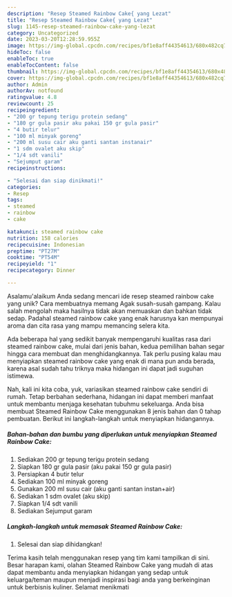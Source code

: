 ```yaml
---
description: "Resep Steamed Rainbow Cake{ yang Lezat"
title: "Resep Steamed Rainbow Cake{ yang Lezat"
slug: 1145-resep-steamed-rainbow-cake-yang-lezat
category: Uncategorized
date: 2023-03-20T12:28:59.955Z
image: https://img-global.cpcdn.com/recipes/bf1e8aff44354613/680x482cq70/steamed-rainbow-cake-foto-resep-utama.jpg
hideToc: false
enableToc: true
enableTocContent: false
thumbnail: https://img-global.cpcdn.com/recipes/bf1e8aff44354613/680x482cq70/steamed-rainbow-cake-foto-resep-utama.jpg
cover: https://img-global.cpcdn.com/recipes/bf1e8aff44354613/680x482cq70/steamed-rainbow-cake-foto-resep-utama.jpg
author: Admin
authorAv: notfound
ratingvalue: 4.8
reviewcount: 25
recipeingredient:
- "200 gr tepung terigu protein sedang"
- "180 gr gula pasir aku pakai 150 gr gula pasir"
- "4 butir telur"
- "100 ml minyak goreng"
- "200 ml susu cair aku ganti santan instanair"
- "1 sdm ovalet aku skip"
- "1/4 sdt vanili"
- "Sejumput garam"
recipeinstructions:

- "Selesai dan siap dinikmati!"
categories:
- Resep
tags:
- steamed
- rainbow
- cake

katakunci: steamed rainbow cake 
nutrition: 158 calories
recipecuisine: Indonesian
preptime: "PT27M"
cooktime: "PT54M"
recipeyield: "1"
recipecategory: Dinner

---
```



Asalamu'alaikum Anda sedang mencari ide resep steamed rainbow cake yang unik? Cara membuatnya memang Agak susah-susah gampang. Kalau salah mengolah maka hasilnya tidak akan memuaskan dan bahkan tidak sedap. Padahal steamed rainbow cake yang enak harusnya kan mempunyai aroma dan cita rasa yang mampu memancing selera kita.




Ada beberapa hal yang sedikit banyak mempengaruhi kualitas rasa dari steamed rainbow cake, mulai dari jenis bahan, kedua pemilihan bahan segar hingga cara membuat dan menghidangkannya. Tak perlu pusing kalau mau menyiapkan steamed rainbow cake yang enak di mana pun anda berada, karena asal sudah tahu triknya maka hidangan ini dapat jadi suguhan istimewa.


Nah, kali ini kita coba, yuk, variasikan steamed rainbow cake sendiri di rumah. Tetap berbahan sederhana, hidangan ini dapat memberi manfaat untuk membantu menjaga kesehatan tubuhmu sekeluarga. Anda bisa membuat Steamed Rainbow Cake menggunakan 8 jenis bahan dan 0 tahap pembuatan. Berikut ini langkah-langkah untuk menyiapkan hidangannya.

<!--inarticleads1-->

##### Bahan-bahan dan bumbu yang diperlukan untuk menyiapkan Steamed Rainbow Cake:

1. Sediakan 200 gr tepung terigu protein sedang
1. Siapkan 180 gr gula pasir (aku pakai 150 gr gula pasir)
1. Persiapkan 4 butir telur
1. Sediakan 100 ml minyak goreng
1. Gunakan 200 ml susu cair (aku ganti santan instan+air)
1. Sediakan 1 sdm ovalet (aku skip)
1. Siapkan 1/4 sdt vanili
1. Sediakan Sejumput garam




<!--inarticleads2-->

##### Langkah-langkah untuk memasak Steamed Rainbow Cake:


1. Selesai dan siap dihidangkan!



Terima kasih telah menggunakan resep yang tim kami tampilkan di sini. Besar harapan kami, olahan Steamed Rainbow Cake yang mudah di atas dapat membantu anda menyiapkan hidangan yang sedap untuk keluarga/teman maupun menjadi inspirasi bagi anda yang berkeinginan untuk berbisnis kuliner. Selamat menikmati
